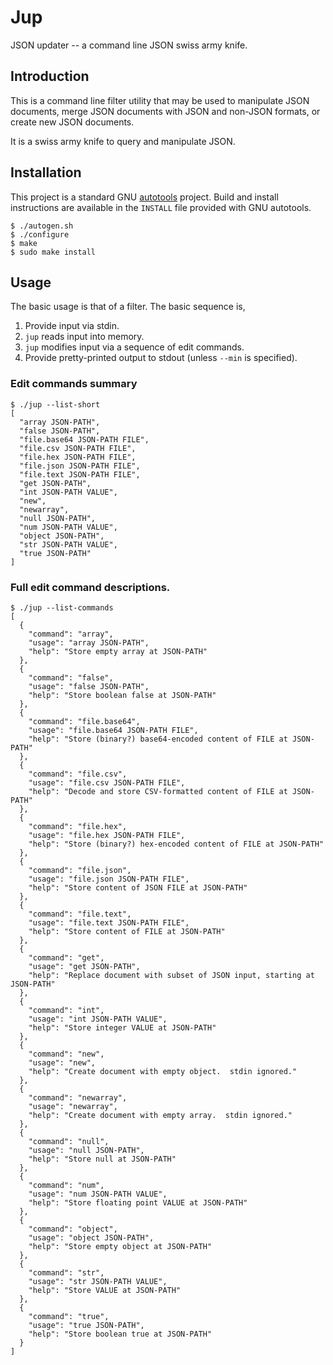 # Jup

JSON updater -- a command line JSON swiss army knife.

## Introduction

This is a command line filter utility that may be used to manipulate
JSON documents, merge JSON documents with JSON and non-JSON formats, or
create new JSON documents.

It is a swiss army knife to query and manipulate JSON.

## Installation

This project is a standard GNU
[autotools](https://www.gnu.org/software/automake/manual/html_node/Autotools-Introduction.html)
project.  Build and install instructions are available in the `INSTALL`
file provided with GNU autotools.

```
$ ./autogen.sh
$ ./configure
$ make
$ sudo make install
```

## Usage

The basic usage is that of a filter.  The basic sequence is,

1. Provide input via stdin.
2. `jup` reads input into memory.
3. `jup` modifies input via a sequence of edit commands.
4. Provide pretty-printed output to stdout (unless `--min` is specified).

### Edit commands summary

```
$ ./jup --list-short
[
  "array JSON-PATH",
  "false JSON-PATH",
  "file.base64 JSON-PATH FILE",
  "file.csv JSON-PATH FILE",
  "file.hex JSON-PATH FILE",
  "file.json JSON-PATH FILE",
  "file.text JSON-PATH FILE",
  "get JSON-PATH",
  "int JSON-PATH VALUE",
  "new",
  "newarray",
  "null JSON-PATH",
  "num JSON-PATH VALUE",
  "object JSON-PATH",
  "str JSON-PATH VALUE",
  "true JSON-PATH"
]
```

### Full edit command descriptions.

```
$ ./jup --list-commands
[
  {
    "command": "array",
    "usage": "array JSON-PATH",
    "help": "Store empty array at JSON-PATH"
  },
  {
    "command": "false",
    "usage": "false JSON-PATH",
    "help": "Store boolean false at JSON-PATH"
  },
  {
    "command": "file.base64",
    "usage": "file.base64 JSON-PATH FILE",
    "help": "Store (binary?) base64-encoded content of FILE at JSON-PATH"
  },
  {
    "command": "file.csv",
    "usage": "file.csv JSON-PATH FILE",
    "help": "Decode and store CSV-formatted content of FILE at JSON-PATH"
  },
  {
    "command": "file.hex",
    "usage": "file.hex JSON-PATH FILE",
    "help": "Store (binary?) hex-encoded content of FILE at JSON-PATH"
  },
  {
    "command": "file.json",
    "usage": "file.json JSON-PATH FILE",
    "help": "Store content of JSON FILE at JSON-PATH"
  },
  {
    "command": "file.text",
    "usage": "file.text JSON-PATH FILE",
    "help": "Store content of FILE at JSON-PATH"
  },
  {
    "command": "get",
    "usage": "get JSON-PATH",
    "help": "Replace document with subset of JSON input, starting at JSON-PATH"
  },
  {
    "command": "int",
    "usage": "int JSON-PATH VALUE",
    "help": "Store integer VALUE at JSON-PATH"
  },
  {
    "command": "new",
    "usage": "new",
    "help": "Create document with empty object.  stdin ignored."
  },
  {
    "command": "newarray",
    "usage": "newarray",
    "help": "Create document with empty array.  stdin ignored."
  },
  {
    "command": "null",
    "usage": "null JSON-PATH",
    "help": "Store null at JSON-PATH"
  },
  {
    "command": "num",
    "usage": "num JSON-PATH VALUE",
    "help": "Store floating point VALUE at JSON-PATH"
  },
  {
    "command": "object",
    "usage": "object JSON-PATH",
    "help": "Store empty object at JSON-PATH"
  },
  {
    "command": "str",
    "usage": "str JSON-PATH VALUE",
    "help": "Store VALUE at JSON-PATH"
  },
  {
    "command": "true",
    "usage": "true JSON-PATH",
    "help": "Store boolean true at JSON-PATH"
  }
]
```
